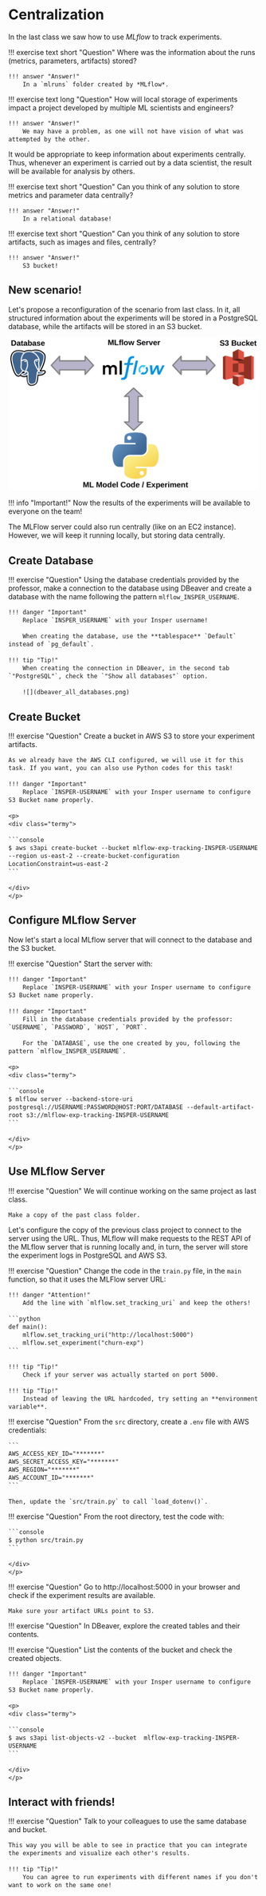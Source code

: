 # Centralization

In the last class we saw how to use *MLflow* to track experiments.

!!! exercise text short "Question"
    Where was the information about the runs (metrics, parameters, artifacts) stored?

    !!! answer "Answer!"
        In a `mlruns` folder created by *MLflow*.

!!! exercise text long "Question"
    How will local storage of experiments impact a project developed by multiple ML scientists and engineers?

    !!! answer "Answer!"
        We may have a problem, as one will not have vision of what was attempted by the other.

It would be appropriate to keep information about experiments centrally. Thus, whenever an experiment is carried out by a data scientist, the result will be available for analysis by others.

!!! exercise text short "Question"
    Can you think of any solution to store metrics and parameter data centrally?

    !!! answer "Answer!"
        In a relational database!

!!! exercise text short "Question"
    Can you think of any solution to store artifacts, such as images and files, centrally?

    !!! answer "Answer!"
        S3 bucket!

## New scenario!

Let's propose a reconfiguration of the scenario from last class. In it, all structured information about the experiments will be stored in a PostgreSQL database, while the artifacts will be stored in an S3 bucket.

![](mlflow_integration.png)


!!! info "Important!"
    Now the results of the experiments will be available to everyone on the team!

The MLFlow server could also run centrally (like on an EC2 instance). However, we will keep it running locally, but storing data centrally.

## Create Database

!!! exercise "Question"
    Using the database credentials provided by the professor, make a connection to the database using DBeaver and create a database with the name following the pattern `mlflow_INSPER_USERNAME`.

    !!! danger "Important"
        Replace `INSPER_USERNAME` with your Insper username!

        When creating the database, use the **tablespace** `Default` instead of `pg_default`.

    !!! tip "Tip!"
        When creating the connection in DBeaver, in the second tab `"PostgreSQL"`, check the `"Show all databases"` option.

        ![](dbeaver_all_databases.png)

## Create Bucket

!!! exercise "Question"
    Create a bucket in AWS S3 to store your experiment artifacts.

    As we already have the AWS CLI configured, we will use it for this task. If you want, you can also use Python codes for this task!

    !!! danger "Important"
        Replace `INSPER-USERNAME` with your Insper username to configure S3 Bucket name properly.

    <p>
    <div class="termy">

    ```console
    $ aws s3api create-bucket --bucket mlflow-exp-tracking-INSPER-USERNAME --region us-east-2 --create-bucket-configuration LocationConstraint=us-east-2
    ```

    </div>
    </p>


## Configure MLflow Server

Now let's start a local MLflow server that will connect to the database and the S3 bucket.

!!! exercise "Question"
    Start the server with:

    !!! danger "Important"
        Replace `INSPER-USERNAME` with your Insper username to configure S3 Bucket name properly.

    !!! danger "Important"
        Fill in the database credentials provided by the professor: `USERNAME`, `PASSWORD`, `HOST`, `PORT`.
        
        For the `DATABASE`, use the one created by you, following the pattern `mlflow_INSPER_USERNAME`.

    <p>
    <div class="termy">

    ```console
    $ mlflow server --backend-store-uri postgresql://USERNAME:PASSWORD@HOST:PORT/DATABASE --default-artifact-root s3://mlflow-exp-tracking-INSPER-USERNAME
    ```

    </div>
    </p>

## Use MLflow Server

!!! exercise "Question"
    We will continue working on the same project as last class.

    Make a copy of the past class folder.

Let's configure the copy of the previous class project to connect to the server using the URL. Thus, MLflow will make requests to the REST API of the MLflow server that is running locally and, in turn, the server will store the experiment logs in PostgreSQL and AWS S3.

!!! exercise "Question"
    Change the code in the `train.py` file, in the `main` function, so that it uses the MLFlow server URL:

    !!! danger "Attention!"
        Add the line with `mlflow.set_tracking_uri` and keep the others!

    ```python
    def main():
        mlflow.set_tracking_uri("http://localhost:5000")
        mlflow.set_experiment("churn-exp")
    ```

    !!! tip "Tip!"
        Check if your server was actually started on port 5000.

    !!! tip "Tip!"
        Instead of leaving the URL hardcoded, try setting an **environment variable**.

!!! exercise "Question"
    From the `src` directory, create a `.env` file with AWS credentials:

    ```
    AWS_ACCESS_KEY_ID="*******"
    AWS_SECRET_ACCESS_KEY="*******"
    AWS_REGION="*******"
    AWS_ACCOUNT_ID="*******"
    ```
    
    Then, update the `src/train.py` to call `load_dotenv()`.


!!! exercise "Question"
    From the root directory, test the code with:
    <p>
    <div class="termy">

    ```console
    $ python src/train.py
    ```

    </div>
    </p>

!!! exercise "Question"
    Go to http://localhost:5000 in your browser and check if the experiment results are available.

    Make sure your artifact URLs point to S3.

!!! exercise "Question"
    In DBeaver, explore the created tables and their contents.

!!! exercise "Question"
    List the contents of the bucket and check the created objects.

    !!! danger "Important"
        Replace `INSPER-USERNAME` with your Insper username to configure S3 Bucket name properly.

    <p>
    <div class="termy">

    ```console
    $ aws s3api list-objects-v2 --bucket  mlflow-exp-tracking-INSPER-USERNAME
    ```

    </div>
    </p>

    
## Interact with friends!

!!! exercise "Question"
    Talk to your colleagues to use the same database and bucket.
    
    This way you will be able to see in practice that you can integrate the experiments and visualize each other's results.

    !!! tip "Tip!"
        You can agree to run experiments with different names if you don't want to work on the same one!